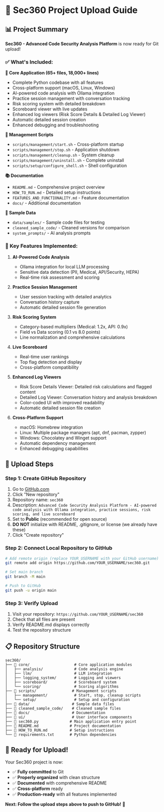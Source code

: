# 🚀 Sec360 Project Upload Guide

## 📊 Project Summary

**Sec360 - Advanced Code Security Analysis Platform** is now ready for Git upload!

### ✅ What's Included:

**📁 Core Application (65+ files, 18,000+ lines)**
- Complete Python codebase with all features
- Cross-platform support (macOS, Linux, Windows)
- AI-powered code analysis with Ollama integration
- Practice session management with conversation tracking
- Risk scoring system with detailed breakdown
- Scoreboard viewer with live updates
- Enhanced log viewers (Risk Score Details & Detailed Log Viewer)
- Automatic detailed session creation
- Enhanced debugging and troubleshooting

**🔧 Management Scripts**
- `scripts/management/start.sh` - Cross-platform startup
- `scripts/management/stop.sh` - Application shutdown
- `scripts/management/cleanup.sh` - System cleanup
- `scripts/management/uninstall.sh` - Complete uninstall
- `scripts/setup/configure_shell.sh` - Shell configuration

**📚 Documentation**
- `README.md` - Comprehensive project overview
- `HOW_TO_RUN.md` - Detailed setup instructions
- `FEATURES_AND_FUNCTIONALITY.md` - Feature documentation
- `docs/` - Additional documentation

**🧪 Sample Data**
- `data/samples/` - Sample code files for testing
- `cleaned_sample_code/` - Cleaned versions for comparison
- `system_prompts/` - AI analysis prompts

### 🎯 Key Features Implemented:

1. **AI-Powered Code Analysis**
   - Ollama integration for local LLM processing
   - Sensitive data detection (PII, Medical, API/Security, HEPA)
   - Real-time risk assessment and scoring

2. **Practice Session Management**
   - User session tracking with detailed analytics
   - Conversation history capture
   - Automatic detailed session file generation

3. **Risk Scoring System**
   - Category-based multipliers (Medical: 1.2x, API: 0.9x)
   - Field vs Data scoring (0.1 vs 8.0 points)
   - Line normalization and comprehensive calculations

4. **Live Scoreboard**
   - Real-time user rankings
   - Top flag detection and display
   - Cross-platform compatibility

5. **Enhanced Log Viewers**
   - Risk Score Details Viewer: Detailed risk calculations and flagged content
   - Detailed Log Viewer: Conversation history and analysis breakdown
   - Color-coded UI with improved readability
   - Automatic detailed session file creation

6. **Cross-Platform Support**
   - macOS: Homebrew integration
   - Linux: Multiple package managers (apt, dnf, pacman, zypper)
   - Windows: Chocolatey and Winget support
   - Automatic dependency management
   - Enhanced debugging capabilities

## 🚀 Upload Steps

### Step 1: Create GitHub Repository
1. Go to [GitHub.com](https://github.com)
2. Click "New repository"
3. Repository name: `sec360`
4. Description: `Advanced Code Security Analysis Platform - AI-powered code analysis with Ollama integration, practice sessions, risk scoring, and live scoreboard`
5. Set to **Public** (recommended for open source)
6. **DO NOT** initialize with README, .gitignore, or license (we already have these)
7. Click "Create repository"

### Step 2: Connect Local Repository to GitHub
```bash
# Add remote origin (replace YOUR_USERNAME with your GitHub username)
git remote add origin https://github.com/YOUR_USERNAME/sec360.git

# Set main branch
git branch -M main

# Push to GitHub
git push -u origin main
```

### Step 3: Verify Upload
1. Visit your repository: `https://github.com/YOUR_USERNAME/sec360`
2. Check that all files are present
3. Verify README.md displays correctly
4. Test the repository structure

## 📋 Repository Structure

```
sec360/
├── 📁 core/                    # Core application modules
│   ├── analysis/              # Code analysis engine
│   ├── llm/                   # LLM integration
│   ├── logging_system/        # Logging and viewers
│   ├── scoreboard/            # Scoreboard system
│   └── scoring/               # Scoring algorithms
├── 📁 scripts/                # Management scripts
│   ├── management/            # Start, stop, cleanup scripts
│   └── setup/                 # Setup and configuration
├── 📁 data/                   # Sample data files
├── 📁 cleaned_sample_code/    # Cleaned sample files
├── 📁 docs/                   # Documentation
├── 📁 ui/                     # User interface components
├── 📄 sec360.py              # Main application entry point
├── 📄 README.md              # Project documentation
├── 📄 HOW_TO_RUN.md          # Setup instructions
└── 📄 requirements.txt       # Python dependencies
```

## 🎉 Ready for Upload!

Your Sec360 project is now:
- ✅ **Fully committed** to Git
- ✅ **Properly organized** with clean structure
- ✅ **Documented** with comprehensive README
- ✅ **Cross-platform** ready
- ✅ **Production-ready** with all features implemented

**Next: Follow the upload steps above to push to GitHub!** 🚀
